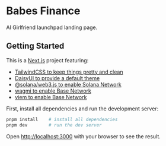 # Babes Finance

AI Girlfriend launchpad landing page.

## Getting Started

This is a [Next.js](https://nextjs.org) project featuring:

- [TailwindCSS to keep things pretty and clean](https://tailwindcss.com/)
- [DaisyUI to provide a default theme](https://daisyui.com/)
- [@solana/web3.js to enable Solana Network](https://solana-labs.github.io/solana-web3.js/)
- [wagmi to enable Base Network](https://wagmi.sh//)
- [viem to enable Base Network](https://viem.sh/)

First, install all dependencies and run the development server:

```bash
pnpm install    # install all dependencies
pnpm dev        # run the dev server
```

Open [http://localhost:3000](http://localhost:3000) with your browser to see the result.